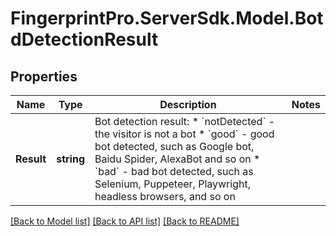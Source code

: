 # FingerprintPro.ServerSdk.Model.BotdDetectionResult
## Properties

Name | Type | Description | Notes
------------ | ------------- | ------------- | -------------
**Result** | **string** | Bot detection result:  * &#x60;notDetected&#x60; - the visitor is not a bot  * &#x60;good&#x60; - good bot detected, such as Google bot, Baidu Spider, AlexaBot and so on  * &#x60;bad&#x60; - bad bot detected, such as Selenium, Puppeteer, Playwright, headless browsers, and so on  | 

[[Back to Model list]](../README.md#documentation-for-models) [[Back to API list]](../README.md#documentation-for-api-endpoints) [[Back to README]](../README.md)

